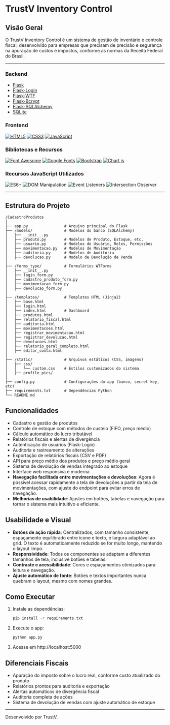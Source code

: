# TrustV Inventory Control

## Visão Geral
O TrustV Inventory Control é um sistema de gestão de inventário e controle fiscal, desenvolvido para empresas que precisam de precisão e segurança na apuração de custos e impostos, conforme as normas da Receita Federal do Brasil.

---

### Backend
- [Flask](https://flask.palletsprojects.com/)
- [Flask-Login](https://flask-login.readthedocs.io/)
- [Flask-WTF](https://flask-wtf.readthedocs.io/)
- [Flask-Bcrypt](https://flask-bcrypt.readthedocs.io/)
- [Flask-SQLAlchemy](https://flask-sqlalchemy.palletsprojects.com/)
- [SQLite](https://www.sqlite.org/index.html)

### Frontend
<a href="https://developer.mozilla.org/pt-BR/docs/Web/HTML"><img src="https://img.shields.io/badge/HTML5-%23E34F26?style=for-the-badge&logo=html5&logoColor=white" alt="HTML5"></a>
<a href="https://developer.mozilla.org/pt-BR/docs/Web/CSS"><img src="https://img.shields.io/badge/CSS3-%231572B6?style=for-the-badge&logo=css3&logoColor=white" alt="CSS3"></a>
<a href="https://developer.mozilla.org/pt-BR/docs/Web/JavaScript"><img src="https://img.shields.io/badge/JavaScript-%23F7DF1E?style=for-the-badge&logo=javascript&logoColor=black" alt="JavaScript"></a>

### Bibliotecas e Recursos
<a href="https://fontawesome.com/"><img src="https://img.shields.io/badge/Font_Awesome-%23339AF0?style=for-the-badge&logo=fontawesome&logoColor=white" alt="Font Awesome"></a>
<a href="https://fonts.google.com/"><img src="https://img.shields.io/badge/Google_Fonts-%234285F4?style=for-the-badge&logo=google&logoColor=white" alt="Google Fonts"></a>
<a href="https://getbootstrap.com/"><img src="https://img.shields.io/badge/Bootstrap-%237952B3?style=for-the-badge&logo=bootstrap&logoColor=white" alt="Bootstrap"></a>
<a href="https://www.chartjs.org/"><img src="https://img.shields.io/badge/Chart.js-%23FF6384?style=for-the-badge&logo=chartdotjs&logoColor=white" alt="Chart.js"></a>

### Recursos JavaScript Utilizados
<img src="https://img.shields.io/badge/ES6+-%23F7DF1E?style=for-the-badge&logo=javascript&logoColor=black" alt="ES6+">
<img src="https://img.shields.io/badge/DOM_Manipulation-%23F7DF1E?style=for-the-badge&logo=javascript&logoColor=black" alt="DOM Manipulation">
<img src="https://img.shields.io/badge/Event_Listeners-%23F7DF1E?style=for-the-badge&logo=javascript&logoColor=black" alt="Event Listeners">
<img src="https://img.shields.io/badge/Intersection_Observer-%23F7DF1E?style=for-the-badge&logo=javascript&logoColor=black" alt="Intersection Observer">

---

## Estrutura do Projeto

```
/CadastroProdutos
│
├── app.py                # Arquivo principal do Flask
├── /models/              # Modelos do banco (SQLAlchemy)
│   ├── __init__.py
│   ├── produto.py        # Modelos de Produto, Estoque, etc.
│   ├── usuario.py        # Modelos de Usuário, Roles, Permissões
│   ├── movimentacao.py   # Modelos de Movimentação
│   ├── auditoria.py      # Modelos de Auditoria
│   ├── devolucao.py      # Modelo de Devolução de Venda
│
├── /forms_type/          # Formulários WTForms
│   ├── __init__.py
│   ├── login_form.py
│   ├── cadastro_produto_form.py
│   ├── movimentacao_form.py
│   ├── devolucao_form.py
│
├── /templates/           # Templates HTML (Jinja2)
│   ├── base.html
│   ├── login.html
│   ├── index.html        # Dashboard
│   ├── produtos.html
│   ├── relatorio_fiscal.html
│   ├── auditoria.html
│   ├── movimentacoes.html
│   ├── registrar_movimentacao.html
│   ├── registrar_devolucao.html
│   ├── devolucoes.html
│   ├── relatorio_geral_completo.html
│   ├── editar_conta.html
│
├── /static/              # Arquivos estáticos (CSS, imagens)
│   ├── css/
│   │   └── custom.css    # Estilos customizados do sistema
│   ├── profile_pics/
│
├── config.py             # Configurações do app (banco, secret key, etc)
├── requirements.txt      # Dependências Python
└── README.md
```

## Funcionalidades
- Cadastro e gestão de produtos
- Controle de estoque com métodos de custeio (FIFO, preço médio)
- Cálculo automático do lucro tributável
- Relatórios fiscais e alertas de divergência
- Autenticação de usuários (Flask-Login)
- Auditoria e rastreamento de alterações
- Exportação de relatórios fiscais (CSV e PDF)
- API para preço médio dos produtos e preço médio geral
- Sistema de devolução de vendas integrado ao estoque
- Interface web responsiva e moderna
- **Navegação facilitada entre movimentações e devoluções**: Agora é possível acessar rapidamente a tela de devoluções a partir da tela de movimentações, com ajuste do endpoint para evitar erros de navegação.
- **Melhorias de usabilidade**: Ajustes em botões, tabelas e navegação para tornar o sistema mais intuitivo e eficiente.

## Usabilidade e Visual
- **Botões de ação rápida**: Centralizados, com tamanho consistente, espaçamento equilibrado entre ícone e texto, e largura adaptável ao grid. O texto é automaticamente reduzido se for muito longo, mantendo o layout limpo.
- **Responsividade**: Todos os componentes se adaptam a diferentes tamanhos de tela, inclusive botões e tabelas.
- **Contraste e acessibilidade**: Cores e espaçamentos otimizados para leitura e navegação.
- **Ajuste automático de fonte**: Botões e textos importantes nunca quebram o layout, mesmo com nomes grandes.

## Como Executar
1. Instale as dependências:
   ```bash
   pip install -r requirements.txt
   ```
2. Execute o app:
   ```bash
   python app.py
   ```
3. Acesse em http://localhost:5000

## Diferenciais Fiscais
- Apuração do imposto sobre o lucro real, conforme custo atualizado do produto
- Relatórios prontos para auditoria e exportação
- Alertas automáticos de divergência fiscal
- Auditoria completa de ações
- Sistema de devolução de vendas com ajuste automático de estoque

---
Desenvolvido por TrustV. 